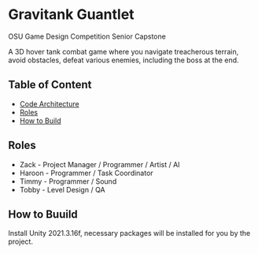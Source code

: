 # Gravitank Guantlet
OSU Game Design Competition Senior Capstone

A 3D hover tank combat game where you navigate treacherous terrain, avoid obstacles, defeat various enemies, including the boss at the end.

## Table of Content
- [Code Architecture](Game/TankGame/README.md)
- [Roles](#roles)
- [How to Build](#how-to-build)


## Roles
- Zack - Project Manager / Programmer / Artist / AI
- Haroon - Programmer / Task Coordinator
- Timmy - Programmer / Sound
- Tobby - Level Design / QA 

## How to Buuild
  Install Unity 2021.3.16f, necessary packages will be installed for you by the project. 
